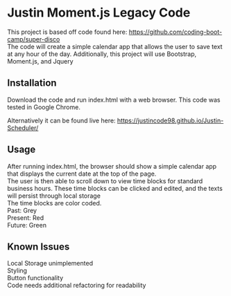 # Justin Moment.js Legacy Code 
This project is based off code found here: https://github.com/coding-boot-camp/super-disco  
The code will create a simple calendar app that allows the user to save text at any hour of the day.
Additionally, this project will use Bootstrap, Moment.js, and Jquery


## Installation
Download the code and run index.html with a web browser. 
This code was tested in Google Chrome.  

Alternatively it can be found live here: https://justincode98.github.io/Justin-Scheduler/

## Usage
After running index.html, the browser should show a simple calendar app that displays the current date at the top of the page.  
The user is then able to scroll down to view time blocks for standard business hours. These time blocks can be clicked and edited, and the texts will persist through local storage  
The time blocks are color coded.  
Past: Grey  
Present: Red  
Future: Green  

## Known Issues
Local Storage unimplemented  
Styling  
Button functionality  
Code needs additional refactoring for readability